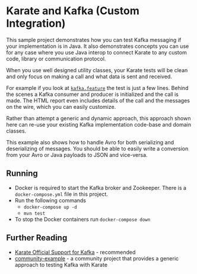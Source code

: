 # Karate and Kafka (Custom Integration)

This sample project demonstrates how you can test Kafka messaging if your implementation is in Java. It also demonstrates concepts you can use for any case where you use Java interop to connect Karate to any custom code, library or communication protocol.

When you use well designed utility classes, your Karate tests will be clean and only focus on making a call and what data is sent and received.

For example if you look at [`kafka.feature`](src/test/java/karate/kafka.feature) the test is just a few lines. Behind the scenes a Kafka consumer and producer is initialized and the call is made. The HTML report even includes details of the call and the messages on the wire, which you can easily customize.

Rather than attempt a generic and dynamic approach, this approach shown here can re-use your existing Kafka implementation code-base and domain classes.

This example also shows how to handle Avro for both serializing and deserializing of messages. You should be able to easily write a conversion from your Avro or Java payloads to JSON and vice-versa.

## Running
* Docker is required to start the Kafka broker and Zookeeper. There is a `docker-compose.yml` file in this project.
* Run the following commands
  * `docker-compose up -d`
  * `mvn test`
* To stop the Docker containers run `docker-compose down`

## Further Reading
* [Karate Official Support for Kafka](https://github.com/karatelabs/karate-addons/blob/main/karate-kafka/README.md) - recommended
* [community-example](https://github.com/Sdaas/karate-kafka) - a community project that provides a generic approach to testing Kafka with Karate
